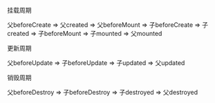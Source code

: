 挂载周期

父beforeCreate  =>  父created  =>  父beforeMount  =>  子beforeCreate  =>  子created  =>  子beforeMount   =>  子mounted  =>  父mounted


更新周期

父beforeUpdate  =>  子beforeUpdate  =>  子updated  =>  父updated


销毁周期

父beforeDestroy  =>  子beforeDestroy  =>  子destroyed  =>  父destroyed